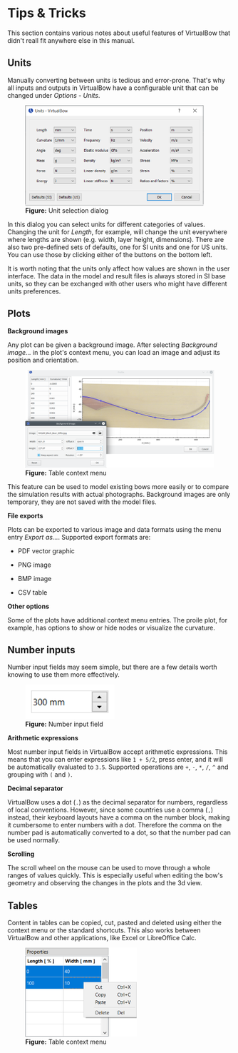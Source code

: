 # Tips & Tricks

This section contains various notes about useful features of VirtualBow that didn't reall fit anywhere else in this manual.

## Units

Manually converting between units is tedious and error-prone.
That's why all inputs and outputs in VirtualBow have a configurable unit that can be changed under *Options* - *Units*.

<figure>
  <img src="images/screenshots/editor/units.png" style="width:400px">
  <figcaption><b>Figure:</b> Unit selection dialog</figcaption>
</figure>

In this dialog you can select units for different categories of values.
Changing the unit for *Length*, for example, will change the unit everywhere where lengths are shown (e.g. width, layer height, dimensions).
There are also two pre-defined sets of defaults, one for SI units and one for US units.
You can use those by clicking either of the buttons on the bottom left.

It is worth noting that the units only affect how values are shown in the user interface.
The data in the model and result files is always stored in SI base units, so they can be exchanged with other users who might have different units preferences.

## Plots

**Background images**

Any plot can be given a background image.
After selecting *Background image...* in the plot's context menu, you can load an image and adjust its position and orientation.

<figure>
  <img src="images/screenshots/editor/plot-overlay.png" style="width:600px">
  <figcaption><b>Figure:</b> Table context menu</figcaption>
</figure>

This feature can be used to model existing bows more easily or to compare the simulation results with actual photographs.
Background images are only temporary, they are not saved with the model files.

**File exports**

Plots can be exported to various image and data formats using the menu entry *Export as...*.
Supported export formats are:

* PDF vector graphic

* PNG image

* BMP image

* CSV table

**Other options**

Some of the plots have additional context menu entries.
The proile plot, for example, has options to show or hide nodes or visualize the curvature.

## Number inputs

Number input fields may seem simple, but there are a few details worth knowing to use them more effectively.

<figure>
  <img src="images/screenshots/editor/spinbox.png" style="width:200px">
  <figcaption><b>Figure:</b> Number input field</figcaption>
</figure>

**Arithmetic expressions**

Most number input fields in VirtualBow accept arithmetic expressions.
This means that you can enter expressions like `1 + 5/2`, press enter, and it will be automatically evaluated to `3.5`.
Supported operations are `+`, `-`, `*`, `/`, `^` and grouping with `(` and `)`.

**Decimal separator**

VirtualBow uses a dot (`.`) as the decimal separator for numbers, regardless of local conventions.
However, since some countries use a comma (`,`) instead, their keyboard layouts have a comma on the number block, making it cumbersome to enter numbers with a dot.
Therefore the comma on the number pad is automatically converted to a dot, so that the number pad can be used normally.

**Scrolling**

The scroll wheel on the mouse can be used to move through a whole ranges of values quickly.
This is especially useful when editing the bow's geometry and observing the changes in the plots and the 3d view.

## Tables

Content in tables can be copied, cut, pasted and deleted using either the context menu or the standard shortcuts.
This also works between VirtualBow and other applications, like Excel or LibreOffice Calc.

<figure>
  <img src="images/screenshots/editor/tableview.png" style="width:250px">
  <figcaption><b>Figure:</b> Table context menu</figcaption>
</figure>